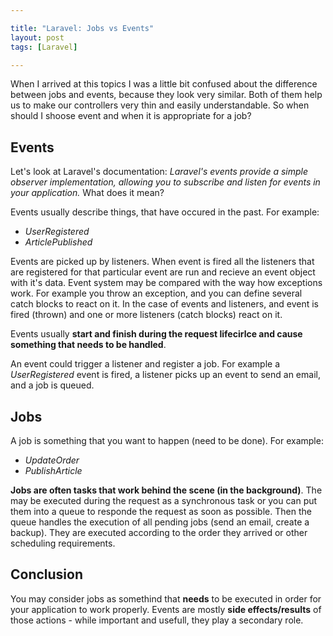 ```yaml
---

title: "Laravel: Jobs vs Events"
layout: post
tags: [Laravel]

---
```


When I arrived at this topics I was a little bit confused about the difference between jobs 
and events, because they look very similar. Both of them help us to make our controllers very
thin and easily understandable. So when should I shoose event and when it is 
appropriate for a job? 

## Events

Let's look at Laravel's documentation: *Laravel's events provide a simple observer implementation, 
allowing you to subscribe and listen for events in your application.* What does it mean? 

Events usually describe things, that have occured in the past. For example: 

- *UserRegistered*
- *ArticlePublished*

Events are picked up by listeners. When event is fired all the listeners that are registered for that
particular event are run and recieve an event object with it's data. Event system may be compared with
the way how exceptions work. For example you throw an exception, and you can define several catch blocks to react on it.
In the case of events and listeners, and event is fired (thrown) and one or more listeners (catch blocks)
react on it.

Events usually **start and finish during the request lifecirlce and cause something that needs to
be handled**.

An event could trigger a listener and register a job. For example a *UserRegistered* event is fired,
a listener picks up an event to send an email, and a job is queued.

## Jobs

A job is something that you want to happen (need to be done). For example:

- *UpdateOrder* 
- *PublishArticle* 

**Jobs are often tasks that work behind the scene (in the background)**. The may be executed during the request as 
a synchronous task or you can put them into a queue to responde the request as soon as possible. Then the queue 
handles the execution of all pending jobs (send an email, create a backup). They are executed according to the 
order they arrived or other scheduling requirements.

## Conclusion

You may consider jobs as somethind that **needs** to be executed in order for your application to work properly. Events 
are mostly **side effects/results** of those actions - while important and usefull, they play a secondary role.

